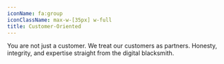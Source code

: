 ```yaml
---
iconName: fa:group
iconClassName: max-w-[35px] w-full
title: Customer-Oriented
---
```


You are not just a customer. We treat our customers as partners. Honesty, integrity, and expertise straight from the digital blacksmith.